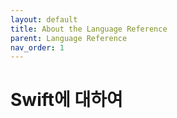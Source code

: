 ```yaml
---
layout: default
title: About the Language Reference
parent: Language Reference
nav_order: 1
---
```


# Swift에 대하여